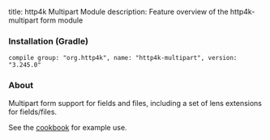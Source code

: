 title: http4k Multipart Module
description: Feature overview of the http4k-multipart form module

### Installation (Gradle)
```compile group: "org.http4k", name: "http4k-multipart", version: "3.245.0"```

### About

Multipart form support for fields and files, including a set of lens extensions for fields/files.

See the [cookbook](/cookbook/multipart_forms/) for example use.

